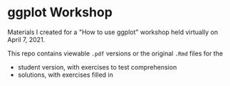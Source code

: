 # ggplot Workshop
Materials I created for a "How to use ggplot" workshop held virtually on April 7, 2021. 

This repo contains viewable `.pdf` versions or the original `.Rmd` files for the
* student version, with exercises to test comprehension
* solutions, with exercises filled in
